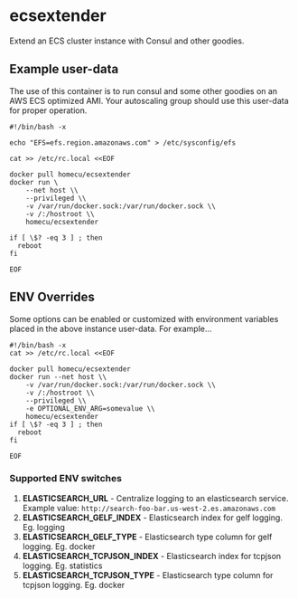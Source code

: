 ecsextender
========
Extend an ECS cluster instance with Consul and other goodies.


Example user-data
--------
The use of this container is to run consul and some other goodies on an AWS ECS
optimized AMI.  Your autoscaling group should use this user-data for proper
operation.

```
#!/bin/bash -x

echo "EFS=efs.region.amazonaws.com" > /etc/sysconfig/efs

cat >> /etc/rc.local <<EOF

docker pull homecu/ecsextender
docker run \
    --net host \\
    --privileged \\
    -v /var/run/docker.sock:/var/run/docker.sock \\
    -v /:/hostroot \\
    homecu/ecsextender

if [ \$? -eq 3 ] ; then
  reboot
fi

EOF
```


ENV Overrides
--------
Some options can be enabled or customized with environment variables placed in the above
instance user-data.  For example...

```
#!/bin/bash -x
cat >> /etc/rc.local <<EOF

docker pull homecu/ecsextender
docker run --net host \\
    -v /var/run/docker.sock:/var/run/docker.sock \\
    -v /:/hostroot \\
    --privileged \\
    -e OPTIONAL_ENV_ARG=somevalue \\
    homecu/ecsextender
if [ \$? -eq 3 ] ; then
  reboot
fi

EOF
```

### Supported ENV switches

1. **ELASTICSEARCH_URL** - Centralize logging to an elasticsearch service.
   Example value: `http://search-foo-bar.us-west-2.es.amazonaws.com`
2. **ELASTICSEARCH_GELF_INDEX** - Elasticsearch index for gelf logging. Eg. logging
3. **ELASTICSEARCH_GELF_TYPE** - Elasticsearch type column for gelf logging. Eg. docker
4. **ELASTICSEARCH_TCPJSON_INDEX** - Elasticsearch index for tcpjson logging. Eg. statistics
5. **ELASTICSEARCH_TCPJSON_TYPE** - Elasticsearch type column for tcpjson logging. Eg. docker
